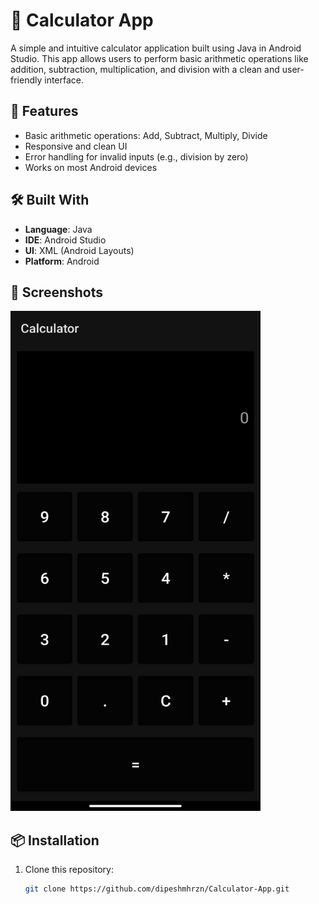 # 📱 Calculator App

A simple and intuitive calculator application built using Java in Android Studio. This app allows users to perform basic arithmetic operations like addition, subtraction, multiplication, and division with a clean and user-friendly interface.

## 🚀 Features

- Basic arithmetic operations: Add, Subtract, Multiply, Divide
- Responsive and clean UI
- Error handling for invalid inputs (e.g., division by zero)
- Works on most Android devices

## 🛠️ Built With

- **Language**: Java  
- **IDE**: Android Studio  
- **UI**: XML (Android Layouts)  
- **Platform**: Android

## 📸 Screenshots

<img src="https://github.com/dipeshmhrzn/Calculator-App/blob/0e3e2380c4c95eb33e70e0d2f49c97519b1dab2b/screenshot.jpg" width="400" height="800" />


## 📦 Installation

1. Clone this repository:
   ```bash
   git clone https://github.com/dipeshmhrzn/Calculator-App.git
